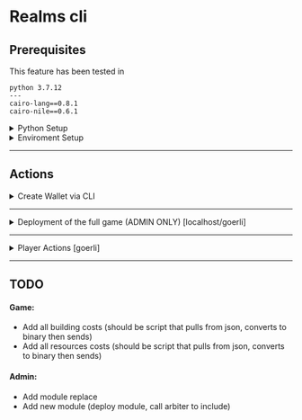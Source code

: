 # Realms cli

## Prerequisites

This feature has been tested in 
```
python 3.7.12
---
cairo-lang==0.8.1
cairo-nile==0.6.1
```

<details><summary>Python Setup</summary>

1. Upgrade pip: `/usr/local/bin/python -m pip install --upgrade pip`
2. Remove *all* previous cairo nile packages: `$ pip uninstall cairo-nile` and check with `$ pip freeze` to make sure it's removed.
3. Install nile 0.6.1: `pip install cairo-nile`
4. Install the realms_cli: `$ pip install realms_cli/` (ensure you are in the realms-contracts dir)

You now should have the realms_cli commands available when you run `$ nile`. 

</details>

<details><summary>Enviroment Setup</summary>

Create an `.env.nile` in the realms_cli/ directory with the following entries:

```
export STARKNET_PRIVATE_KEY=<A PRIVATE KEY>  # admin private key - see below to generate
export STARKNET_NETWORK=alpha-goerli  # different from nile_network

```
⚠️ Never commit this file!
</details>

---

## Actions


<details><summary>Create Wallet via CLI</summary>

NOTE: This is the temporary solution until native ArgentX integration

1. Create private Key via `$ nile create_pk`
2. Save in .env.nile as STARKNET_PRIVATE_KEY
3. Run `$ source realms_cli/.env.nile`
4. Run `$ nile setup STARKNET_PRIVATE_KEY --network goerli`
5. Your address will be saved in the goerli.accounts.json
</details>

---

<details><summary>Deployment of the full game (ADMIN ONLY) [localhost/goerli]</summary>


The following scripts deploy all contracts necessairy to test and play realms on localhost/goerli.

### 1. Admin

`$ nile run --network localhost realms_cli/1_deploy_admin.py`

### 2. Deploy tokens

`$ nile run --network localhost realms_cli/2_deploy_token_contracts.py`

### 3. Deploy game contracts

`$ nile run --network localhost realms_cli/3_deploy_game_contracts.py`

### 4. Init the game

`$ nile run --network localhost realms_cli/4_init_game.py`

### 5. Set Costs

`$ nile run --network localhost realms_cli/5_set_costs.py`

### 6. Troops (or any other new module that needs adding updating)

`$ nile run --network localhost realms_cli/6_deploy_troops.py`

### Tips

If you want to check a tx hash, run either

`$ nile debug --network NETWORK TXHASH`

Or `$ starknet get_transaction_receipt --hash TXHASH` (only for non-localhost)

### Adding a plugin

Add your logic to `realms_cli/realms_cli/main.py`
Add you cli entro to `realms_cli/pyproject.toml`
Reinstall the plugin cli `pip install realms_cli/`

</details>

---
<details><summary>Player Actions [goerli]</summary>

---

### Mint Realm

`$ nile mint_realm 1`

If your tx fails, someone has already minted this realm

---

### Set Metadata (use as temporary until production)

`$ nile set_realm_data 1`

---

### Approve your Realms for game usage

`$ nile approve_realm`

---

### Settling

`$ nile settle_realm 1`

---

### Check lords [wip]

`$ nile check_lords`

---

### check realms [wip]

`$ nile check_realms`

---

### Check resources

`$ nile check_resources`

Of another user:

`$ nile check_resources --address 0x000000`

---

### Claim resources

Claims specific realms resources

`$ nile claim_resources 1`

</details>

---

## TODO

#### Game:
- Add all building costs (should be script that pulls from json, converts to binary then sends)
- Add all resources costs (should be script that pulls from json, converts to binary then sends)

#### Admin:
- Add module replace 
- Add new module (deploy module, call arbiter to include)